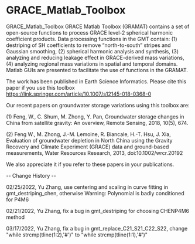 # GRACE_Matlab_Toolbox
GRACE_Matlab_Toolbox
GRACE Matlab Toolbox (GRAMAT) contains a set of open-source functions to process GRACE level-2 spherical harmonic coefficient products. Data processing functions in the GMT contain: (1) destriping of SH coefficients to remove “north-to-south” stripes and Gaussian smoothing, (2) spherical harmonic analysis and synthesis, (3) analyzing and reducing leakage effect in GRACE-derived mass variations, (4) analyzing regional mass variations in spatial and temporal domains. Matlab GUIs are presented to facilitate the use of functions in the GRAMAT.

The work has been published in Earth Science Informatics. Please cite this paper if you use this toolbox https://link.springer.com/article/10.1007/s12145-018-0368-0

Our recent papers on groundwater storage variations using this toolbox are:

(1)	Feng, W., C. Shum, M. Zhong, Y. Pan, Groundwater storage changes in China from satellite gravity: An overview, Remote Sensing, 2018, 10(5), 674.

(2)	Feng W., M. Zhong, J.-M. Lemoine, R. Biancale, H.-T. Hsu, J. Xia, Evaluation of groundwater depletion in North China using the Gravity Recovery and Climate Experiment (GRACE) data and ground-based measurements, Water Resources Research, 2013, doi:10.1002/wrcr.20192

We also appreciate it if you refer to these papers in your publications.


-- Change History --

02/25/2022, Yu Zhang, use centering and scaling in curve fitting in gmt_destriping_chen,
            otherwise Warning: Polynomial is badly conditioned for P4M6

02/21/2022, Yu Zhang, fix a bug in gmt_destriping for choosing CHENP4M6 method

03/17/2022, Yu Zhang, fix a bug in gmt_replace_C21_S21_C22_S22, change "while strcmp(tline(1:2),'#')" to
                "while strcmp(tline(1:1),'#')"